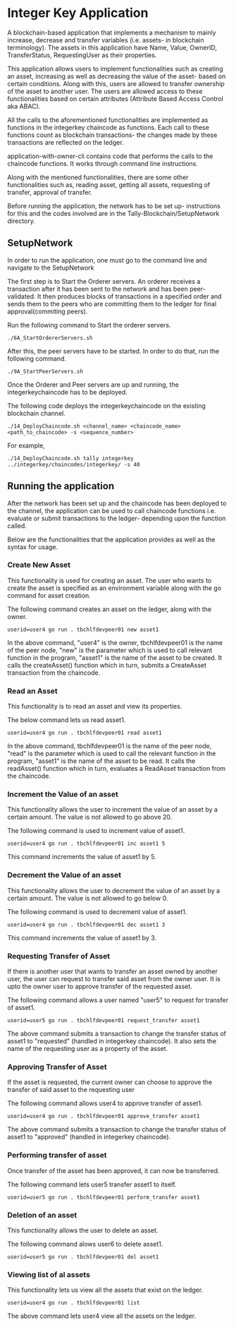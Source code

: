 # Integer Key Application

A blockchain-based application that implements a mechanism to mainly increase, decrease and transfer variables (i.e. assets- in blockchain terminology). 
The assets in this application have Name, Value, OwnerID, TransferStatus, RequestingUser as their properties.

This application allows users to implement functionalities such as creating an asset, increasing as well as decreasing the value of the asset- based on certain conditions. 
Along with this, users are allowed to transfer ownership of the asset to another user. The users are allowed access to these functionalities based on certain attributes (Attribute Based Access Control aka ABAC).

All the calls to the aforementioned functionalities are implemented as functions in the integerkey chaincode as functions. 
Each call to these functions count as blockchain transactions- the changes made by these transactions are reflected on the ledger.

application-with-owner-cli contains code that performs the calls to the chaincode functions. It works through command line instructions.

Along with the mentioned functionalities, there are some other functionalities such as, reading asset, getting all assets, requesting of transfer, approval of transfer. 

Before running the application, the network has to be set up- instructions for this and the codes involved are in the Tally-Blockchain/SetupNetwork directory.

## SetupNetwork

In order to run the application, one must go to the command line and navigate to the SetupNetwork 

The first step is to Start the Orderer servers. 
An orderer receives a transaction after it has been sent to the network and has been peer-validated. 
It then produces blocks of transactions in a specified order and sends them to the peers who are committing them to the ledger for final approval(commiting peers).

Run the following command to Start the orderer servers.

`./6A_StartOrdererServers.sh`

After this, the peer servers have to be started. In order to do that, run the following command.

`./9A_StartPeerServers.sh`

Once the Orderer and Peer servers are up and running, the integerkeychaincode has to be deployed.

The following code deploys the integerkeychaincode on the existing blockchain channel.

`./14_DeployChaincode.sh <channel_name> <chaincode_name> <path_to_chaincode> -s <sequence_number>`

For example,

`./14_DeployChaincode.sh tally integerkey ../integerkey/chaincodes/integerkey/ -s 40`


## Running the application

After the network has been set up and the chaincode has been deployed to the channel, the application can be used to call chaincode functions i.e. evaluate or submit transactions to the ledger- depending upon the function called.

Below are the functionalities that the application provides as well as the syntax for usage.

### Create New Asset

This functionality is used for creating an asset. The user who wants to create the asset is specified as an environment variable along with the go command for asset creation.

The following command creates an asset on the ledger, along with the owner. 

```userid=user4 go run . tbchlfdevpeer01 new asset1```

In the above command, "user4" is the owner, tbchlfdevpeer01 is the name of the peer node, "new" is the parameter which is used to call relevant function in the program, "asset1" is the name of the asset to be created. It calls the createAsset() function which in turn, submits a CreateAsset transaction from the chaincode.

### Read an Asset

This functionality is to read an asset and view its properties.

The below command lets us read asset1.

``` userid=user4 go run . tbchlfdevpeer01 read asset1 ```

In the above command, tbchlfdevpeer01 is the name of the peer node, "read" is the parameter which is used to call the relevant function in the program, "asset1" is the name of the asset to be read. It calls the readAsset() function which in turn, evaluates a ReadAsset transaction from the chaincode.

### Increment the Value of an asset

This functionality allows the user to increment the value of an asset by a certain amount. The value is not allowed to go above 20.

The following command is used to increment value of asset1.

```userid=user4 go run . tbchlfdevpeer01 inc asset1 5```

This command increments the value of asset1 by 5.

### Decrement the Value of an asset

This functionality allows the user to decrement the value of an asset by a certain amount. The value is not allowed to go below 0.

The following command is used to decrement value of asset1.

```userid=user4 go run . tbchlfdevpeer01 dec asset1 3```

This command increments the value of asset1 by 3.

### Requesting Transfer of Asset

If there is another user that wants to transfer an asset owned by another user, the user can request to transfer said asset from the owner user. It is upto the owner user to approve transfer of the requested asset.

The following command allows a user named "user5" to request for transfer of asset1.

```userid=user5 go run . tbchlfdevpeer01 request_transfer asset1```

The above command submits a transaction to change the transfer status of asset1 to "requested" (handled in integerkey chaincode). It also sets the name of the requesting user as a property of the asset.

### Approving Transfer of Asset

If the asset is requested, the current owner can choose to approve the transfer of said asset to the requesting user

The following command allows user4 to approve transfer of asset1.

```userid=user4 go run . tbchlfdevpeer01 approve_transfer asset1```

The above command submits a transaction to change the transfer status of asset1 to "approved" (handled in integerkey chaincode).

### Performing transfer of asset

Once transfer of the asset has been approved, it can now be transferred. 

The following command lets user5 transfer asset1 to itself.

```userid=user5 go run . tbchlfdevpeer01 perform_transfer asset1```


### Deletion of an asset

This functionality allows the user to delete an asset. 

The following command alows user6 to delete asset1.

```userid=user5 go run . tbchlfdevpeer01 del asset1```

### Viewing list of al assets

This functionality lets us view all the assets that exist on the ledger.

```userid=user4 go run . tbchlfdevpeer01 list```

The above command lets user4 view all the assets on the ledger.

